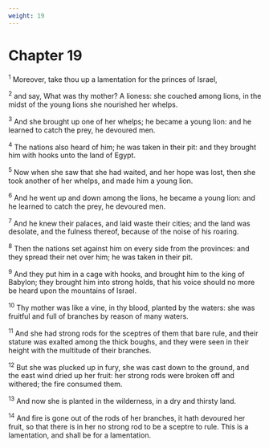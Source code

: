 ```yaml
---
weight: 19
---
```


# Chapter 19

<sup>1</sup> Moreover, take thou up a lamentation for the princes of Israel, 

<sup>2</sup> and say, What was thy mother? A lioness: she couched among lions, in the midst of the young lions she nourished her whelps. 

<sup>3</sup> And she brought up one of her whelps; he became a young lion: and he learned to catch the prey, he devoured men. 

<sup>4</sup> The nations also heard of him; he was taken in their pit: and they brought him with hooks unto the land of Egypt. 

<sup>5</sup> Now when she saw that she had waited, and her hope was lost, then she took another of her whelps, and made him a young lion. 

<sup>6</sup> And he went up and down among the lions, he became a young lion: and he learned to catch the prey, he devoured men. 

<sup>7</sup> And he knew their palaces, and laid waste their cities; and the land was desolate, and the fulness thereof, because of the noise of his roaring. 

<sup>8</sup> Then the nations set against him on every side from the provinces: and they spread their net over him; he was taken in their pit. 

<sup>9</sup> And they put him in a cage with hooks, and brought him to the king of Babylon; they brought him into strong holds, that his voice should no more be heard upon the mountains of Israel. 

<sup>10</sup> Thy mother was like a vine, in thy blood, planted by the waters: she was fruitful and full of branches by reason of many waters. 

<sup>11</sup> And she had strong rods for the sceptres of them that bare rule, and their stature was exalted among the thick boughs, and they were seen in their height with the multitude of their branches. 

<sup>12</sup> But she was plucked up in fury, she was cast down to the ground, and the east wind dried up her fruit: her strong rods were broken off and withered; the fire consumed them. 

<sup>13</sup> And now she is planted in the wilderness, in a dry and thirsty land. 

<sup>14</sup> And fire is gone out of the rods of her branches, it hath devoured her fruit, so that there is in her no strong rod to be a sceptre to rule. This is a lamentation, and shall be for a lamentation. 


